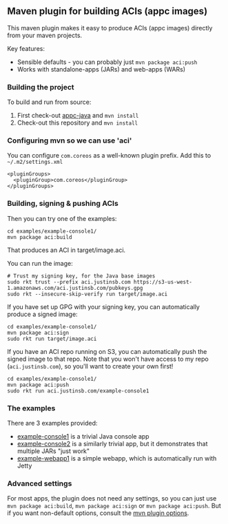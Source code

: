 ## Maven plugin for building ACIs (appc images)

This maven plugin makes it easy to produce ACIs (appc images) directly from your maven projects.

Key features:

* Sensible defaults - you can probably just `mvn package aci:push`
* Works with standalone-apps (JARs) and web-apps (WARs)


### Building the project

To build and run from source:

1. First check-out [appc-java](https://github.com/justinsb/appc-java) and `mvn install` 
1. Check-out this repository and `mvn install`


### Configuring mvn so we can use 'aci'

You can configure `com.coreos` as a well-known plugin prefix.  Add this to `~/.m2/settings.xml`

```
<pluginGroups>
  <pluginGroup>com.coreos</pluginGroup>
</pluginGroups>
```

### Building, signing & pushing ACIs

Then you can try one of the examples:

```
cd examples/example-console1/
mvn package aci:build
```

That produces an ACI in target/image.aci.  

You can run the image:

```
# Trust my signing key, for the Java base images
sudo rkt trust --prefix aci.justinsb.com https://s3-us-west-1.amazonaws.com/aci.justinsb.com/pubkeys.gpg
sudo rkt --insecure-skip-verify run target/image.aci
```

If you have set up GPG with your signing key, you can automatically produce a signed image:

```
cd examples/example-console1/
mvn package aci:sign
sudo rkt run target/image.aci
```


If you have an ACI repo running on S3, you can automatically push the signed image to that repo.
Note that you won't have access to my repo (`aci.justinsb.com`), so you'll want to create your own
first!

```
cd examples/example-console1/
mvn package aci:push
sudo rkt run aci.justinsb.com/example-console1
```

### The examples

There are 3 examples provided:

* [example-console1](examples/example-console1) is a trivial Java console app
* [example-console2](examples/example-console2) is a similarly trivial app, but it demonstrates that multiple JARs "just work"
* [example-webapp1](examples/example-webapp1) is a simple webapp, which is automatically run with Jetty


### Advanced settings

For most apps, the plugin does not need any settings, so you can just use `mvn package aci:build`,
`mvn package aci:sign` or `mvn package aci:push`.  But if you want non-default options, consult the
[mvn plugin options](docs/options.md).